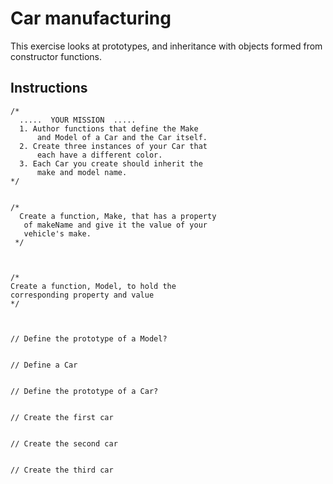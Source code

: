 # Car manufacturing

This exercise looks at prototypes, and inheritance with objects formed from constructor functions.

## Instructions

```
/*
  .....  YOUR MISSION  .....
  1. Author functions that define the Make
      and Model of a Car and the Car itself.
  2. Create three instances of your Car that
      each have a different color.
  3. Each Car you create should inherit the
      make and model name.
*/


/*
  Create a function, Make, that has a property
   of makeName and give it the value of your
   vehicle's make.
 */



/*
Create a function, Model, to hold the
corresponding property and value
*/



// Define the prototype of a Model?


// Define a Car


// Define the prototype of a Car?


// Create the first car


// Create the second car


// Create the third car

```
